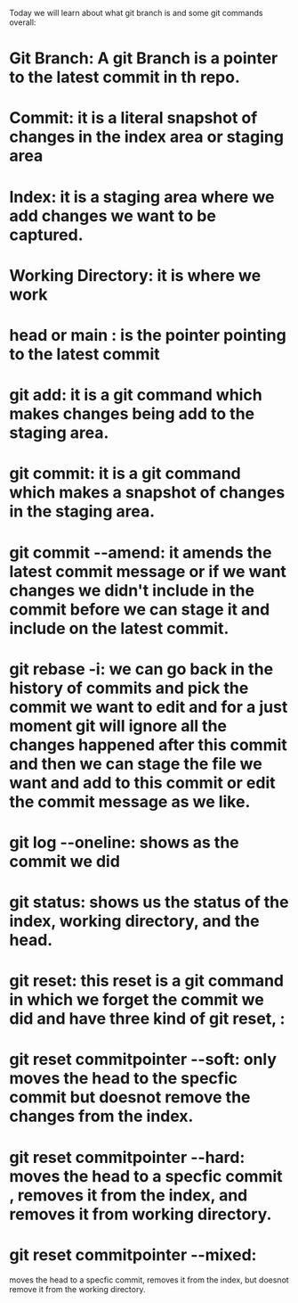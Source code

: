Today we will learn about what git branch is and some git commands overall:
# Git Branch: A git Branch is a pointer to the latest commit in th repo.
# Commit: it is a literal snapshot of changes in the index area or staging area 
# Index: it is a staging area where we add changes we want to be captured.
# Working Directory: it is where we work 
# head or main : is the pointer pointing to the latest commit
# git add: it is a git command which makes changes being add to the staging area.
# git commit: it is a git command which makes a snapshot of changes in the staging area.
# git commit --amend: it amends the latest commit message or if we want changes we didn't include in the commit before we can stage it and include on the latest commit.
# git rebase -i: we can go back in the history of commits and pick the commit we want to edit and for a just moment git will ignore all the changes happened after this commit and then we can stage the file we want and add to this commit or edit the commit message as we like.
# git log --oneline: shows as the commit we did 
# git status: shows us the status of the index, working directory, and the head.
# git reset: this reset is a git command in which we forget the commit we did and have three kind of git reset, :
 # git reset commitpointer --soft: only moves the head to the specfic commit but doesnot remove the changes from the index.
 # git reset commitpointer --hard: moves the head to a specfic commit , removes it from the index, and removes it from working directory.
 # git reset commitpointer --mixed:
  moves the head to a specfic commit,
  removes it from the index, but doesnot remove it from the working directory.